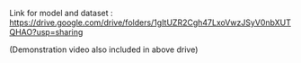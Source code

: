 
Link for model and dataset : https://drive.google.com/drive/folders/1gItUZR2Cgh47LxoVwzJSyV0nbXUTQHAO?usp=sharing

(Demonstration video also included in above drive)
